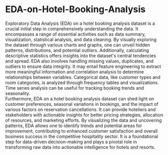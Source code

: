 # EDA-on-Hotel-Booking-Analysis
Exploratory Data Analysis (EDA) on a hotel booking analysis dataset is a crucial initial step in comprehensively understanding the data. It encompasses a range of essential activities such as data summary, visualization, statistical analysis, and data cleaning. By visually exploring the dataset through various charts and graphs, one can unveil hidden patterns, distributions, and potential outliers. 
        Additionally, calculating descriptive statistics offers insights into the dataset's central tendencies and spread. EDA also involves handling missing values, duplicates, and outliers to ensure data integrity. It may entail feature engineering to extract more meaningful information and correlation analysis to determine relationships between variables. Categorical data, like customer types and room categories, is analyzed through frequency tables and visualizations. Time series analysis can be useful for tracking booking trends and seasonality.  
        Furthermore, EDA on a hotel booking analysis dataset can shed light on customer preferences, seasonal variations in bookings, and the impact of various factors on reservation cancellations. It can provide hoteliers and stakeholders with actionable insights for better pricing strategies, allocation of resources, and marketing efforts. By visualizing the data and uncovering patterns, EDA allows one to identify trends and potential areas for improvement, contributing to enhanced customer satisfaction and overall business success in the competitive hospitality sector. It is a foundational step for data-driven decision-making and plays a pivotal role in transforming raw data into actionable intelligence for hotels and resorts.
